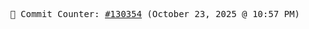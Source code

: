 <p align="center">
    <samp>
        📮 Commit Counter: <a href="https://github.com/Javascript-void0/Javascript-void0/commits/main">#130354</a> (October 23, 2025 @ 10:57 PM)
    </samp>
</p>